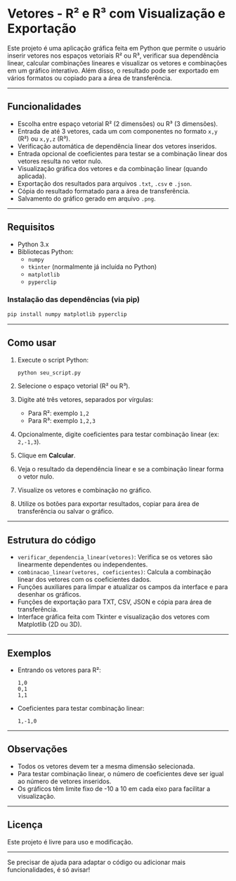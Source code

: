 # Vetores - R² e R³ com Visualização e Exportação

Este projeto é uma aplicação gráfica feita em Python que permite o usuário inserir vetores nos espaços vetoriais R² ou R³, verificar sua dependência linear, calcular combinações lineares e visualizar os vetores e combinações em um gráfico interativo. Além disso, o resultado pode ser exportado em vários formatos ou copiado para a área de transferência.

---

## Funcionalidades

- Escolha entre espaço vetorial R² (2 dimensões) ou R³ (3 dimensões).
- Entrada de até 3 vetores, cada um com componentes no formato `x,y` (R²) ou `x,y,z` (R³).
- Verificação automática de dependência linear dos vetores inseridos.
- Entrada opcional de coeficientes para testar se a combinação linear dos vetores resulta no vetor nulo.
- Visualização gráfica dos vetores e da combinação linear (quando aplicada).
- Exportação dos resultados para arquivos `.txt`, `.csv` e `.json`.
- Cópia do resultado formatado para a área de transferência.
- Salvamento do gráfico gerado em arquivo `.png`.

---

## Requisitos

- Python 3.x
- Bibliotecas Python:
  - `numpy`
  - `tkinter` (normalmente já incluída no Python)
  - `matplotlib`
  - `pyperclip`

### Instalação das dependências (via pip)

```bash
pip install numpy matplotlib pyperclip
```

---

## Como usar

1. Execute o script Python:

    ```bash
    python seu_script.py
    ```

2. Selecione o espaço vetorial (R² ou R³).
3. Digite até três vetores, separados por vírgulas:
   - Para R²: exemplo `1,2`
   - Para R³: exemplo `1,2,3`
4. Opcionalmente, digite coeficientes para testar combinação linear (ex: `2,-1,3`).
5. Clique em **Calcular**.
6. Veja o resultado da dependência linear e se a combinação linear forma o vetor nulo.
7. Visualize os vetores e combinação no gráfico.
8. Utilize os botões para exportar resultados, copiar para área de transferência ou salvar o gráfico.

---

## Estrutura do código

- `verificar_dependencia_linear(vetores)`: Verifica se os vetores são linearmente dependentes ou independentes.
- `combinacao_linear(vetores, coeficientes)`: Calcula a combinação linear dos vetores com os coeficientes dados.
- Funções auxiliares para limpar e atualizar os campos da interface e para desenhar os gráficos.
- Funções de exportação para TXT, CSV, JSON e cópia para área de transferência.
- Interface gráfica feita com Tkinter e visualização dos vetores com Matplotlib (2D ou 3D).

---

## Exemplos

- Entrando os vetores para R²:  
  ```
  1,0
  0,1
  1,1
  ```

- Coeficientes para testar combinação linear:  
  ```
  1,-1,0
  ```

---

## Observações

- Todos os vetores devem ter a mesma dimensão selecionada.
- Para testar combinação linear, o número de coeficientes deve ser igual ao número de vetores inseridos.
- Os gráficos têm limite fixo de -10 a 10 em cada eixo para facilitar a visualização.

---

## Licença

Este projeto é livre para uso e modificação.

---

Se precisar de ajuda para adaptar o código ou adicionar mais funcionalidades, é só avisar!
